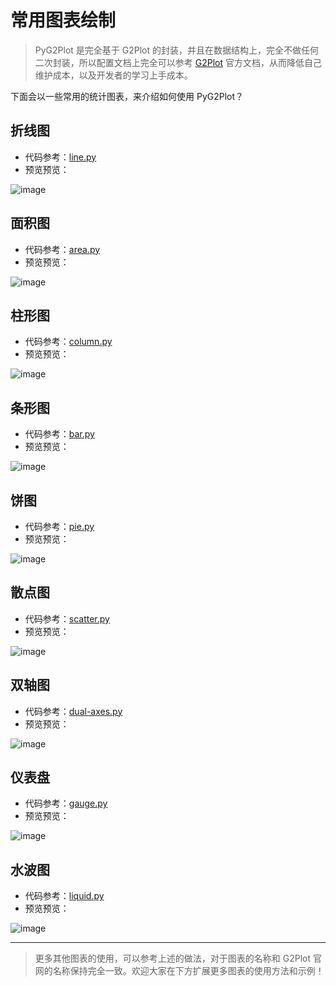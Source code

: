 # 常用图表绘制

> PyG2Plot 是完全基于 G2Plot 的封装，并且在数据结构上，完全不做任何二次封装，所以配置文档上完全可以参考 [G2Plot](https://g2plot.antv.vision/) 官方文档，从而降低自己维护成本，以及开发者的学习上手成本。

下面会以一些常用的统计图表，来介绍如何使用 PyG2Plot？


## 折线图

- 代码参考：[line.py](./plots/line.py)
- 预览预览：

![image](https://user-images.githubusercontent.com/7856674/105569209-bb9db400-5d7a-11eb-9840-e733152930ad.png)


## 面积图

- 代码参考：[area.py](./plots/area.py)
- 预览预览：

![image](https://user-images.githubusercontent.com/7856674/105569305-a7a68200-5d7b-11eb-8a44-dea2a3ea1b8b.png)


## 柱形图

- 代码参考：[column.py](./plots/column.py)
- 预览预览：

![image](https://user-images.githubusercontent.com/7856674/105569411-55b22c00-5d7c-11eb-9465-039fccd8037c.png)


## 条形图

- 代码参考：[bar.py](./plots/bar.py)
- 预览预览：

![image](https://user-images.githubusercontent.com/7856674/105569482-d7a25500-5d7c-11eb-8159-8e57cd68e890.png)


## 饼图

- 代码参考：[pie.py](./plots/pie.py)
- 预览预览：

![image](https://user-images.githubusercontent.com/7856674/105569788-b7c06080-5d7f-11eb-8a7e-a568fe80a746.png)


## 散点图

- 代码参考：[scatter.py](./plots/scatter.py)
- 预览预览：

![image](https://user-images.githubusercontent.com/7856674/105569607-daea1080-5d7d-11eb-8d0f-0edcf8312a5c.png)


## 双轴图

- 代码参考：[dual-axes.py](./plots/dual-axes.py)
- 预览预览：

![image](https://user-images.githubusercontent.com/7856674/105569671-8e530500-5d7e-11eb-9ad1-c682f59090fc.png)


## 仪表盘

- 代码参考：[gauge.py](./plots/gauge.py)
- 预览预览：

![image](https://user-images.githubusercontent.com/7856674/105569719-16d1a580-5d7f-11eb-940e-ae3930394b12.png)


## 水波图

- 代码参考：[liquid.py](./plots/liquid.py)
- 预览预览：

![image](https://user-images.githubusercontent.com/7856674/105569773-92335700-5d7f-11eb-8a44-20e19e5b17f0.png)


----

> 更多其他图表的使用，可以参考上述的做法，对于图表的名称和 G2Plot 官网的名称保持完全一致。欢迎大家在下方扩展更多图表的使用方法和示例！